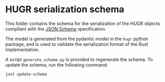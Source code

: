 # HUGR serialization schema

This folder contains the schema for the serialization of the HUGR objects
compliant with the [JSON Schema](https://json-schema.org/draft/2020-12/release-notes)
specification.

The model is generated from the pydantic model in the `hugr` python
package, and is used to validate the serialization format of the Rust
implementation.

A script `generate_schema.py` is provided to regenerate the schema. To update
the schema, run the following command:

```bash
just update-schema
```
